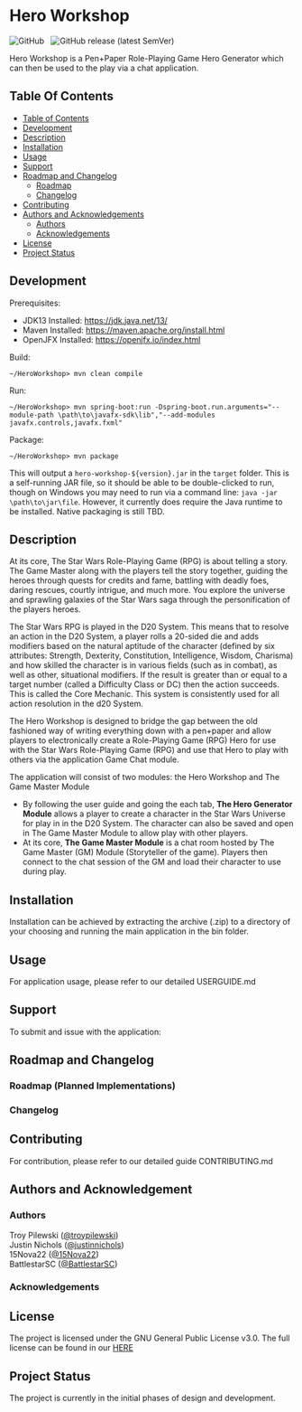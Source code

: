 # Hero Workshop
![GitHub](https://img.shields.io/github/license/AvaruusStudios/HeroWorkshop.svg?style=plastic) &nbsp; 
![GitHub release (latest SemVer)](https://img.shields.io/github/v/release/AvaruusStudios/HeroWorkshop?style=plastic) &nbsp; 

Hero Workshop is a Pen+Paper Role-Playing Game Hero Generator which can then be used to the play via a chat application.

## <a name='TableofContents'></a>Table Of Contents
* [Table of Contents](#TableofContents)  
* [Development](#Development)
* [Description](#Description)
* [Installation](#Installation)
* [Usage](#Usage)
* [Support](#Support)
* [Roadmap and Changelog](#RoadmapAndChangelog)
  * [Roadmap](#RoadmapPlanned)
  * [Changelog](#Changelog)
* [Contributing](#Contributing)
* [Authors and Acknowledgements](#AuthorsAndAcknowledgement)
  * [Authors](#Authors)
  * [Acknowledgements](#Acknowledgements)
* [License](#License)
* [Project Status](#ProjectStatus)

## <a name='Development'></a>Development
Prerequisites:
  * JDK13 Installed: https://jdk.java.net/13/
  * Maven Installed: https://maven.apache.org/install.html
  * OpenJFX Installed: https://openjfx.io/index.html
  
Build:
```
~/HeroWorkshop> mvn clean compile
```

Run:
```
~/HeroWorkshop> mvn spring-boot:run -Dspring-boot.run.arguments="--module-path \path\to\javafx-sdk\lib","--add-modules javafx.controls,javafx.fxml"
```

Package:
```
~/HeroWorkshop> mvn package
```
This will output a `hero-workshop-${version}.jar` in the `target` folder.  This is a self-running JAR file, so it should be able to be double-clicked to run, though on Windows you may need to run via a command line: `java -jar \path\to\jar\file`.  However, it currently does require the Java runtime to be installed.  Native packaging is still TBD.

## <a name='Description'></a>Description
At its core, The Star Wars Role-Playing Game (RPG) is about telling a story. The Game Master along with the players tell the story together, guiding the heroes through quests for credits and fame, battling with deadly foes, daring rescues, courtly intrigue, and much more. You explore the universe and sprawling galaxies of the Star Wars saga through the personification of the players heroes.

The Star Wars RPG is played in the D20 System. This means that to resolve an action in the D20 System, a player rolls a 20-sided die and adds modifiers based on the natural aptitude of the character (defined by six attributes: Strength, Dexterity, Constitution, Intelligence, Wisdom, Charisma) and how skilled the character is in various fields (such as in combat), as well as other, situational modifiers. If the result is greater than or equal to a target number (called a Difficulty Class or DC) then the action succeeds. This is called the Core Mechanic. This system is consistently used for all action resolution in the d20 System.  

The Hero Workshop is designed to bridge the gap between the old fashioned way of writing everything down with a pen+paper and allow players to electronically create a Role-Playing Game (RPG) Hero for use with the Star Wars Role-Playing Game (RPG) and use that Hero to play with others via the application Game Chat module.

The application will consist of two modules: the Hero Workshop and The Game Master Module
* By following the user guide and going the each tab, **The Hero Generator Module** allows a player to create a character in the Star Wars Universe for play in in the D20 System. The character can also be saved and open in The Game Master Module to allow play with other players.
* At its core, **The Game Master Module** is a chat room hosted by The Game Master (GM) Module (Storyteller of the game). Players then connect to the chat session of the GM and load their character to use during play.

## <a name='Installation'></a>Installation
Installation can be achieved by extracting the archive (.zip) to a directory of your choosing and running the main application in the bin folder.

## <a name='Usage'></a>Usage
For application usage, please refer to our detailed USERGUIDE.md 

## <a name='Support'></a>Support
To submit and issue with the application:

## <a name='RoadmapAndChangelog'></a>Roadmap and Changelog

### <a name='RoadmapPlanned'></a>Roadmap (Planned Implementations)

### <a name='Changelog'></a>Changelog

## <a name='Contributing'></a>Contributing
For contribution, please refer to our detailed guide CONTRIBUTING.md

## <a name='AuthorsAndAcknowledgement'></a>Authors and Acknowledgement

### <a name='Authors'></a>Authors
Troy Pilewski ([@troypilewski](https://github.com/troypilewski))  
Justin Nichols ([@justinnichols](https://github.com/justinnichols))  
15Nova22 ([@15Nova22](https://github.com/15Nova22))  
BattlestarSC ([@BattlestarSC](https://github.com/BattlestarSC))
<!-- Sumant Khapre ([@sumant2000](https://github.com/sumant2000))  -->
<!-- Mindaugas Vasiliauskas ([@mivasiliauskas](https://github.com/mivasiliauskas))  -->
<!-- Saurav Bhuju ([@sbhuju61](https://github.com/sbhuju61))  -->


<!-- <a href="https://github.com/AvaruusStudios/HeroWorkshop/graphs/contributors">
  <img src="https://contributors-img.firebaseapp.com/image?repo=AvaruusStudios/HeroWorkshop" />
</a> -->

### <a name='Acknowledgements'></a>Acknowledgements

## <a name='License'></a>License
The project is licensed under the GNU General Public License v3.0. The full license can be found in our [HERE](LICENSE)

## <a name='ProjectStatus'></a>Project Status
The project is currently in the initial phases of design and development.
